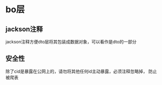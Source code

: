 # bo层

## jackson注释
jackson注释方便dto层将其包装成数据对象，可以看作是dto的一部分

## 安全性
除了cid是暴露在公网上的，请勿将其他任何id主动暴露，必须注释忽略掉，
防止被爬表
